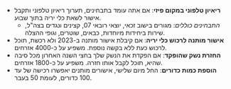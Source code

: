 
- **ריאיון טלפוני במקום פיזי**: אם אתה עומד בתבחינים, תערוך ריאיון טלפוני ותקבל אישור לשאת כלי יריה בתוך שבוע.
  - _התבחינים כוללים_: מגורים בישוב זכאי, יוצאי רובאי 07, קצינים ונגדים בצה"ל, שירות ביחידות מיוחדות, כבאים, שוטרים, וגופי ההצלה.
- **אישור מותנה לרכוש כלי יריה**: אם קיבלת אישור מותנה ב-2023 ולא רכשת, תוכל לרכוש כעת ללא בקשה נוספת. משפיע על כ-4000 אזרחים.
- **החזרת נשק שהופקד**: אם הפקדת את הנשק שלך בחצי השנה האחרון מכל סיבה שהיא, תוכל לקבל אותו חזרה. משפיע על כ-1800 אזרחים.
- **הוספת כמות כדורים**: החל מיום שלישי, אישורים מותנים יאפשרו רכישה של עד 100 כדורים, לעומת 50 בעבר.
